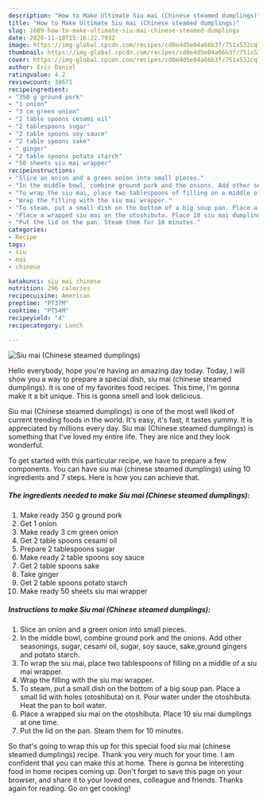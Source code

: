 ```yaml
---
description: "How to Make Ultimate Siu mai (Chinese steamed dumplings)"
title: "How to Make Ultimate Siu mai (Chinese steamed dumplings)"
slug: 1609-how-to-make-ultimate-siu-mai-chinese-steamed-dumplings
date: 2020-11-18T15:16:22.793Z
image: https://img-global.cpcdn.com/recipes/cd0e4d5e04a66b3f/751x532cq70/siu-mai-chinese-steamed-dumplings-recipe-main-photo.jpg
thumbnail: https://img-global.cpcdn.com/recipes/cd0e4d5e04a66b3f/751x532cq70/siu-mai-chinese-steamed-dumplings-recipe-main-photo.jpg
cover: https://img-global.cpcdn.com/recipes/cd0e4d5e04a66b3f/751x532cq70/siu-mai-chinese-steamed-dumplings-recipe-main-photo.jpg
author: Eric Daniel
ratingvalue: 4.2
reviewcount: 38671
recipeingredient:
- "350 g ground pork"
- "1 onion"
- "3 cm green onion"
- "2 table spoons cesami oil"
- "2 tablespoons sugar"
- "2 table spoons soy sauce"
- "2 table spoons sake"
- " ginger"
- "2 table spoons potato starch"
- "50 sheets siu mai wrapper"
recipeinstructions:
- "Slice an onion and a green onion into small pieces."
- "In the middle bowl, combine ground pork and the onions. Add other seasonings, sugar, cesami oil, sugar, soy sauce, sake,ground gingers and potato starch."
- "To wrap the siu mai, place two tablespoons of filling on a middle of a siu mai wrapper."
- "Wrap the filling with the siu mai wrapper."
- "To steam, put a small dish on the bottom of a big soup pan. Place a small lid with holes (otoshibuta) on it. Pour water under the otoshibuta. Heat the pan to boil water."
- "Place a wrapped siu mai on the otoshibuta. Place 10 siu mai dumplings at one time."
- "Put the lid on the pan. Steam them for 10 minutes."
categories:
- Recipe
tags:
- siu
- mai
- chinese

katakunci: siu mai chinese 
nutrition: 296 calories
recipecuisine: American
preptime: "PT37M"
cooktime: "PT54M"
recipeyield: "4"
recipecategory: Lunch

---
```



![Siu mai (Chinese steamed dumplings)](https://img-global.cpcdn.com/recipes/cd0e4d5e04a66b3f/751x532cq70/siu-mai-chinese-steamed-dumplings-recipe-main-photo.jpg)

Hello everybody, hope you're having an amazing day today. Today, I will show you a way to prepare a special dish, siu mai (chinese steamed dumplings). It is one of my favorites food recipes. This time, I'm gonna make it a bit unique. This is gonna smell and look delicious.

Siu mai (Chinese steamed dumplings) is one of the most well liked of current trending foods in the world. It's easy, it's fast, it tastes yummy. It is appreciated by millions every day. Siu mai (Chinese steamed dumplings) is something that I've loved my entire life. They are nice and they look wonderful.




To get started with this particular recipe, we have to prepare a few components. You can have siu mai (chinese steamed dumplings) using 10 ingredients and 7 steps. Here is how you can achieve that.

<!--inarticleads1-->

##### The ingredients needed to make Siu mai (Chinese steamed dumplings):

1. Make ready 350 g ground pork
1. Get 1 onion
1. Make ready 3 cm green onion
1. Get 2 table spoons cesami oil
1. Prepare 2 tablespoons sugar
1. Make ready 2 table spoons soy sauce
1. Get 2 table spoons sake
1. Take  ginger
1. Get 2 table spoons potato starch
1. Make ready 50 sheets siu mai wrapper




<!--inarticleads2-->

##### Instructions to make Siu mai (Chinese steamed dumplings):

1. Slice an onion and a green onion into small pieces.
1. In the middle bowl, combine ground pork and the onions. Add other seasonings, sugar, cesami oil, sugar, soy sauce, sake,ground gingers and potato starch.
1. To wrap the siu mai, place two tablespoons of filling on a middle of a siu mai wrapper.
1. Wrap the filling with the siu mai wrapper.
1. To steam, put a small dish on the bottom of a big soup pan. Place a small lid with holes (otoshibuta) on it. Pour water under the otoshibuta. Heat the pan to boil water.
1. Place a wrapped siu mai on the otoshibuta. Place 10 siu mai dumplings at one time.
1. Put the lid on the pan. Steam them for 10 minutes.




So that's going to wrap this up for this special food siu mai (chinese steamed dumplings) recipe. Thank you very much for your time. I am confident that you can make this at home. There is gonna be interesting food in home recipes coming up. Don't forget to save this page on your browser, and share it to your loved ones, colleague and friends. Thanks again for reading. Go on get cooking!
